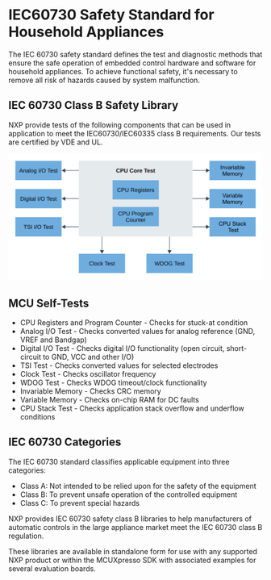 # IEC60730 Safety Standard for Household Appliances
The IEC 60730 safety standard defines the test and diagnostic methods that ensure the safe operation of embedded control hardware and software for household appliances. To achieve functional safety, it's necessary to remove all risk of hazards caused by system malfunction.

## IEC 60730 Class B Safety Library
NXP provide tests of the following components that can be used in application to meet the IEC60730/IEC60335 class B requirements. Our tests are certified by VDE and UL.

![alt text](IEC60730-SFTYSTANDARD-HOUSHOLDAPPLIANCES-BD.svg)

## MCU Self-Tests
* CPU Registers and Program Counter - Checks for stuck-at condition
* Analog I/O Test - Checks converted values for analog reference (GND, VREF and Bandgap)
* Digital I/O Test - Checks digital I/O functionality (open circuit, short-circuit to GND, VCC and other I/O)
* TSI Test - Checks converted values for selected electrodes
* Clock Test - Checks oscillator frequency
* WDOG Test - Checks WDOG timeout/clock functionality
* Invariable Memory - Checks CRC memory
* Variable Memory - Checks on-chip RAM for DC faults
* CPU Stack Test - Checks application stack overflow and underflow conditions

## IEC 60730 Categories
The IEC 60730 standard classifies applicable equipment into three categories:

* Class A: Not intended to be relied upon for the safety of the equipment
* Class B: To prevent unsafe operation of the controlled equipment
* Class C: To prevent special hazards

NXP provides IEC 60730 safety class B libraries to help manufacturers of automatic controls in the large appliance market meet the IEC 60730 class B regulation.

These libraries are available in standalone form for use with any supported NXP product or within the MCUXpresso SDK with associated examples for several evaluation boards.